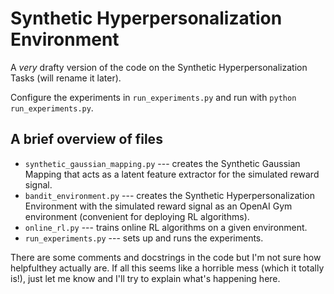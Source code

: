 # Synthetic Hyperpersonalization Environment

A *very* drafty version of the code on the Synthetic Hyperpersonalization Tasks (will rename it later).

Configure the experiments in `run_experiments.py` and run with `python run_experiments.py`.

## A brief overview of files
* `synthetic_gaussian_mapping.py` --- creates the Synthetic Gaussian Mapping that acts as a latent feature extractor for the simulated reward signal.
* `bandit_environment.py` --- creates the Synthetic Hyperpersonalization Environment with the simulated reward signal as an OpenAI Gym environment (convenient for deploying RL algorithms).
* `online_rl.py` --- trains online RL algorithms on a given environment.
* `run_experiments.py` --- sets up and runs the experiments.

There are some comments and docstrings in the code but I'm not sure how helpfulthey actually are. If all this seems like a horrible mess (which it totally is!), just let me know and I'll try to explain what's happening here.
